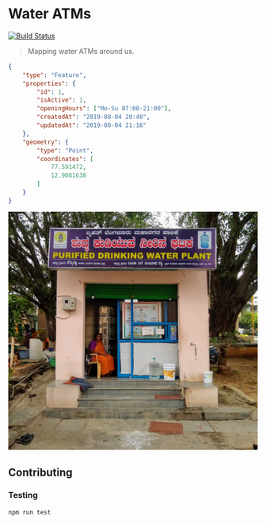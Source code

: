 # Water ATMs


[![Build Status](https://travis-ci.org/bkowshik/water-atms.png)](https://travis-ci.org/bkowshik/water-atms)


> Mapping water ATMs around us.


```json
{
    "type": "Feature",
    "properties": {
        "id": 1,
        "isActive": 1,
        "openingHours": ["Mo-Su 07:00-21:00"],
        "createdAt": "2019-08-04 20:40",
        "updatedAt": "2019-08-04 21:16"
    },
    "geometry": {
        "type": "Point",
        "coordinates": [
            77.591472,
            12.9081638
        ]
    }
}
```

![](./static/images/water-atm-1.jpg)



## Contributing

### Testing

```bash
npm run test
```
